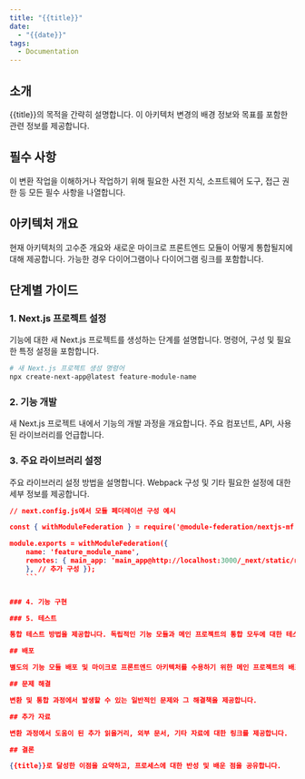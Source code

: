 ```yaml
---
title: "{{title}}"
date:
  - "{{date}}"
tags:
  - Documentation
---
```


## 소개

{{title}}의 목적을 간략히 설명합니다. 
이 아키텍처 변경의 배경 정보와 목표를 포함한 관련 정보를 제공합니다.

## 필수 사항

이 변환 작업을 이해하거나 작업하기 위해 필요한 사전 지식, 소프트웨어 도구, 접근 권한 등 모든 필수 사항을 나열합니다.

## 아키텍처 개요

현재 아키텍처의 고수준 개요와 새로운 마이크로 프론트엔드 모듈이 어떻게 통합될지에 대해 제공합니다. 가능한 경우 다이어그램이나 다이어그램 링크를 포함합니다.

## 단계별 가이드

### 1. Next.js 프로젝트 설정

기능에 대한 새 Next.js 프로젝트를 생성하는 단계를 설명합니다. 명령어, 구성 및 필요한 특정 설정을 포함합니다.

```bash
# 새 Next.js 프로젝트 생성 명령어
npx create-next-app@latest feature-module-name
```

### 2. 기능 개발

새 Next.js 프로젝트 내에서 기능의 개발 과정을 개요합니다. 주요 컴포넌트, API, 사용된 라이브러리를 언급합니다.

### 3. 주요 라이브러리 설정
주요 라이브러리 설정 방법을 설명합니다. 
Webpack 구성 및 기타 필요한 설정에 대한 세부 정보를 제공합니다.

```json
// next.config.js에서 모듈 페더레이션 구성 예시 

const { withModuleFederation } = require('@module-federation/nextjs-mf');

module.exports = withModuleFederation({ 
	name: 'feature_module_name', 
	remotes: { main_app: 'main_app@http://localhost:3000/_next/static/remoteEntryMerged.js', 
	}, // 추가 구성 }); 
	```


### 4. 기능 구현 

### 5. 테스트

통합 테스트 방법을 제공합니다. 독립적인 기능 모듈과 메인 프로젝트의 통합 모두에 대한 테스트를 포함합니다.

## 배포

별도의 기능 모듈 배포 및 마이크로 프론트엔드 아키텍처를 수용하기 위한 메인 프로젝트의 배포 프로세스에 필요한 변경 사항에 대한 지침을 제공합니다.

## 문제 해결

변환 및 통합 과정에서 발생할 수 있는 일반적인 문제와 그 해결책을 제공합니다.

## 추가 자료

변환 과정에서 도움이 된 추가 읽을거리, 외부 문서, 기타 자료에 대한 링크를 제공합니다.

## 결론

{{title}}로 달성한 이점을 요약하고, 프로세스에 대한 반성 및 배운 점을 공유합니다.